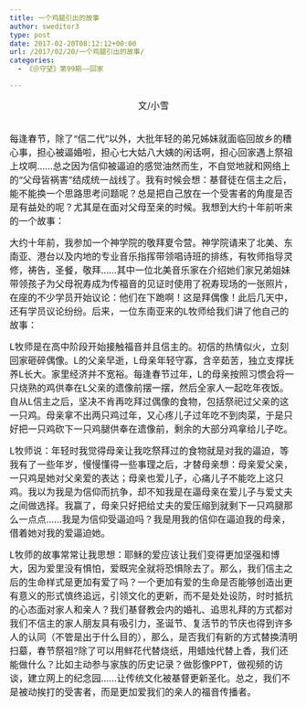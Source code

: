 ```yaml
---
title: 一个鸡腿引出的故事
author: sweditor3
type: post
date: 2017-02-20T08:12:12+00:00
url: /2017/02/20/一个鸡腿引出的故事/
categories:
  - 《＠守望》第99期——回家

---
```

<p style="text-align: center;">
  <span style="font-size: 12pt;">文/小雪</span>
</p>

<p style="text-align: left;">
  <span style="font-size: 12pt;"><br /> 每逢春节，除了“信二代”以外，大批年轻的弟兄姊妹就面临回故乡的糟心事，担心被逼婚啦，担心七大姑八大姨的闲话啊，担心回家遇上祭祖上坟啊……总之因为信仰被逼迫的感觉油然而生，不自觉地就和网络上的“父母皆祸害”结成统一战线了。我有时候会想：基督徒在信主之后，能不能换一个思路思考问题呢？总是把自己放在一个受害者的角度是否是有益处的呢？尤其是在面对父母至亲的时候。我想到大约十年前听来的一个故事：</span>
</p>

<span style="font-size: 12pt;">大约十年前，我参加一个神学院的敬拜夏令营。神学院请来了北美、东南亚、港台以及内地的专业音乐指挥带领唱诗班的排练，有牧师指导灵修，祷告，圣餐，敬拜……其中一位北美音乐家在介绍她们家兄弟姐妹带领孩子为父母祝寿成为传福音的见证时使用了祝寿现场的一张照片，在座的不少学员开始议论：他们在下跪啊！这是拜偶像！此后几天中，还有学员议论纷纷。后来，一位东南亚来的L牧师给我们讲了他自己的故事：</span>

<span style="font-size: 12pt;">L牧师是在高中阶段开始接触福音并且信主的。初信的热情似火，立刻回家砸碎偶像。L的父亲早逝，L母亲年轻守寡，含辛茹苦，独立支撑抚养L长大。家里经济并不宽裕。每逢春节过年，L的母亲按照习惯会将一只烧熟的鸡供奉在L父亲的遗像前摆一摆，然后全家人一起吃年夜饭。自从L信主之后，坚决不肯再吃拜过偶像的食物，包括祭祀过父亲的这一只鸡。母亲拿不出两只鸡过年，又心疼儿子过年吃不到肉菜，于是只好把一只鸡砍下一只鸡腿供奉在遗像前，剩余的大部分鸡拿给儿子吃。</span>

<span style="font-size: 12pt;">L牧师说：年轻时我觉得母亲让我吃祭拜过的食物就是对我的逼迫，等我有了一些年岁，慢慢懂得一些事理之后，才替母亲想：母亲爱父亲，一只鸡是她对父亲爱的表达；母亲也爱儿子，心痛儿子不能吃上这只鸡。我以为我是为信仰而抗争，却不知我是在逼母亲在爱儿子与爱丈夫之间做选择。我赢了，母亲只好把给丈夫的爱压缩到就剩下一只鸡腿那么一点点……我是为信仰受逼迫吗？我是用我的信仰在逼迫我的母亲，借着她对我的爱逼迫她。</span>

<span style="font-size: 12pt;">L牧师的故事常常让我思想：耶稣的爱应该让我们变得更加坚强和博大，因为爱里没有惧怕，爱既完全就将恐惧除去了。那么，我们信主之后的生命样式是更加有爱了吗？一个更加有爱的生命是否能够创造出更有意义的形式慎终追远，引领文化的更新，而不是处处设防，时时抵抗的心态面对家人和亲人？我们基督教会内的婚礼、追思礼拜的方式都对我们不信主的家人朋友具有吸引力，圣诞节、复活节的节庆也得到许多人的认同（不管是出于什么目的），那么，是否我们有新的方式替换清明扫墓，春节祭祖?除了可以用鲜花代替烧纸，用蜡烛代替上香，我们还能做什么？比如主动参与家族的历史记录？做影像PPT，做视频的访谈，建立网上的纪念园……让传统文化被基督更新圣化。总之，我们不是被动挨打的受害者，而是更加爱我们的亲人的福音传播者。</span>